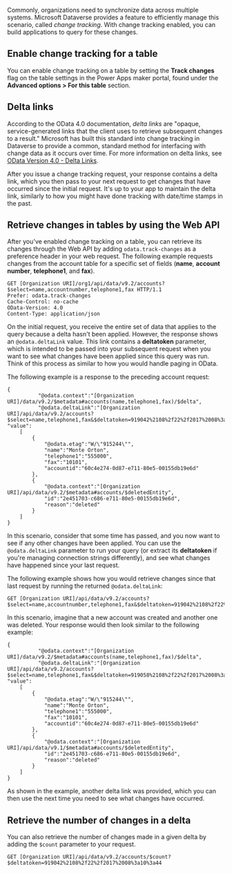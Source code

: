 Commonly, organizations need to synchronize data across multiple systems. Microsoft Dataverse provides a feature to efficiently manage this scenario, called *change tracking*. With change tracking enabled, you can build applications to query for these changes.

## Enable change tracking for a table

You can enable change tracking on a table by setting the **Track changes** flag on the table settings in the Power Apps maker portal, found under the **Advanced options > For this table** section.

## Delta links

According to the OData 4.0 documentation, *delta links* are "opaque, service-generated links that the client uses to retrieve subsequent changes to a result." Microsoft has built this standard into change tracking in Dataverse to provide a common, standard method for interfacing with change data as it occurs over time. For more information on delta links, see [OData Version 4.0 - Delta Links](https://docs.oasis-open.org/odata/odata/v4.0/cs01/part1-protocol/odata-v4.0-cs01-part1-protocol.html#_Toc365046305).

After you issue a change tracking request, your response contains a delta link, which you then pass to your next request to get changes that have occurred since the initial request. It's up to your app to maintain the delta link, similarly to how you might have done tracking with date/time stamps in the past.

## Retrieve changes in tables by using the Web API

After you've enabled change tracking on a table, you can retrieve its changes through the Web API by adding `odata.track-changes` as a preference header in your web request. The following example requests changes from the account table for a specific set of fields (**name**, **account number**, **telephone1**, and **fax**).

```odata
GET [Organization URI]/org1/api/data/v9.2/accounts?$select=name,accountnumber,telephone1,fax HTTP/1.1
Prefer: odata.track-changes
Cache-Control: no-cache
OData-Version: 4.0
Content-Type: application/json
```

On the initial request, you receive the entire set of data that applies to the query because a delta hasn't been applied. However, the response shows an `@odata.deltaLink` value. This link contains a **deltatoken** parameter, which is intended to be passed into your subsequent request when you want to see what changes have been applied since this query was run. Think of this process as similar to how you would handle paging in OData.

The following example is a response to the preceding account request:

```odata
{
          "@odata.context":"[Organization URI]/data/v9.2/$metadata#accounts(name,telephone1,fax)/$delta",
          "@odata.deltaLink":"[Organization URI]/api/data/v9.2/accounts?$select=name,telephone1,fax&$deltatoken=919042%2108%2f22%2f2017%2008%3a10%3a44",
"value":
    [
        {
            "@odata.etag":"W/\"915244\"",
            "name":"Monte Orton",
            "telephone1":"555000",
            "fax":"10101",
            "accountid":"60c4e274-0d87-e711-80e5-00155db19e6d"
        },
        {
            "@odata.context":"[Organization URI]/api/data/v9.2/$metadata#accounts/$deletedEntity",
            "id":"2e451703-c686-e711-80e5-00155db19e6d",
            "reason":"deleted"
        }
    ]
}
```

In this scenario, consider that some time has passed, and you now want to see if any other changes have been applied. You can use the `@odata.deltaLink` parameter to run your query (or extract its **deltatoken** if you're managing connection strings differently), and see what changes have happened since your last request.

The following example shows how you would retrieve changes since that last request by running the returned `@odata.deltaLink`:

```odata
GET [Organization URI]/api/data/v9.2/accounts?$select=name,accountnumber,telephone1,fax&$deltatoken=919042%2108%2f22%2f2017%2008%3a10%3a44
```

In this scenario, imagine that a new account was created and another one was deleted. Your response would then look similar to the following example:

```odata
{
          "@odata.context":"[Organization URI]/data/v9.2/$metadata#accounts(name,telephone1,fax)/$delta",
          "@odata.deltaLink":"[Organization URI]/api/data/v9.2/accounts?$select=name,telephone1,fax&$deltatoken=919058%2108%2f22%2f2017%2008%3a21%3a20",
"value":
    [
        {
            "@odata.etag":"W/\"915244\"",
            "name":"Monte Orton",
            "telephone1":"555000",
            "fax":"10101",
            "accountid":"60c4e274-0d87-e711-80e5-00155db19e6d"
        },
        {
            "@odata.context":"[Organization URI]/api/data/v9.1/$metadata#accounts/$deletedEntity",
            "id":"2e451703-c686-e711-80e5-00155db19e6d",
            "reason":"deleted"
        }
    ]
}
```

As shown in the example, another delta link was provided, which you can then use the next time you need to see what changes have occurred.

## Retrieve the number of changes in a delta

You can also retrieve the number of changes made in a given delta by adding the `$count` parameter to your request.

```odata
GET [Organization URI]/api/data/v9.2/accounts/$count?$deltatoken=919042%2108%2f22%2f2017%2008%3a10%3a44
```
